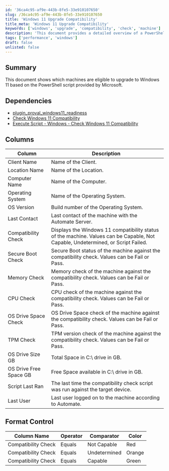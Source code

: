 ```yaml
---
id: '36ca4c95-af9e-443b-8fe5-33e910107650'
slug: /36ca4c95-af9e-443b-8fe5-33e910107650
title: 'Windows 11 Upgrade Compatibility'
title_meta: 'Windows 11 Upgrade Compatibility'
keywords: ['windows', 'upgrade', 'compatibility', 'check', 'machine']
description: 'This document provides a detailed overview of a PowerShell script that checks which machines are eligible for an upgrade to Windows 11. It includes information on dependencies, column descriptions, and format control for compatibility checks.'
tags: ['performance', 'windows']
draft: false
unlisted: false
---
```


## Summary

This document shows which machines are eligible to upgrade to Windows 11 based on the PowerShell script provided by Microsoft.

## Dependencies

- [plugin_proval_windows11_readiness](/docs/74cca89e-effd-4af7-a73a-53a30b91c8a7)
- [Check Windows 11 Compatibility](/docs/318a9cfd-251b-4b47-8d18-aabc3af6b41c)
- [Execute Script - Windows - Check Windows 11 Compatibility](/docs/8aa2542c-c61f-43b8-a7ec-ec33558319e4)

## Columns

| Column                | Description                                                                                          |
|----------------------|------------------------------------------------------------------------------------------------------|
| Client Name          | Name of the Client.                                                                                  |
| Location Name        | Name of the Location.                                                                                |
| Computer Name        | Name of the Computer.                                                                                |
| Operating System     | Name of the Operating System.                                                                         |
| OS Version           | Build number of the Operating System.                                                                |
| Last Contact         | Last contact of the machine with the Automate Server.                                               |
| Compatibility Check   | Displays the Windows 11 compatibility status of the machine. Values can be Capable, Not Capable, Undetermined, or Script Failed. |
| Secure Boot Check    | Secure Boot status of the machine against the compatibility check. Values can be Fail or Pass.      |
| Memory Check         | Memory check of the machine against the compatibility check. Values can be Fail or Pass.            |
| CPU Check            | CPU check of the machine against the compatibility check. Values can be Fail or Pass.               |
| OS Drive Space Check | OS Drive Space check of the machine against the compatibility check. Values can be Fail or Pass.    |
| TPM Check            | TPM version check of the machine against the compatibility check. Values can be Fail or Pass.      |
| OS Drive Size GB            | Total Space in C:\ drive in GB.      |
| OS Drive Free Space GB           | Free Space available in C:\ drive in GB.      |
| Script Last Ran      | The last time the compatibility check script was run against the target device.                     |
| Last User            | Last user logged on to the machine according to Automate.                                          |

## Format Control

| Column Name          | Operator | Comparator     | Color  |
|---------------------|----------|----------------|--------|
| Compatibility Check  | Equals   | Not Capable    | Red    |
| Compatibility Check  | Equals   | Undetermined    | Orange |
| Compatibility Check  | Equals   | Capable        | Green  |
